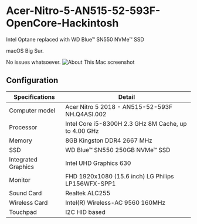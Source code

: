 # Acer-Nitro-5-AN515-52-593F-OpenCore-Hackintosh

Intel Optane replaced with WD Blue™ SN550 NVMe™ SSD

macOS Big Sur.

No issues whatsoever.
<img src="https://github.com/nerdynikhil/Acer-Nitro-5-AN515-52-593F-OpenCore-Hackintosh/blob/main/Screenshot%2021-05-12%at%1.02.01%PM.png" alt="About This Mac screenshot">
## Configuration

| Specifications | Detail                                                  |
| ------------------- | ------------------------------------------- |
| Computer model      | Acer Nitro 5 2018 - AN515-52-593F NH.Q4ASI.002  |
| Processor           | Intel Core i5-8300H 2.3 GHz 8M Cache, up to 4.00 GHz|
| Memory              | 8GB Kingston DDR4 2667 MHz |
| SSD           | WD Blue™ SN550 250GB NVMe™ SSD          |
| Integrated Graphics | Intel UHD Graphics 630                     |
| Monitor             | FHD 1920x1080 (15.6 inch) LG Philips LP156WFX-SPP1    |
| Sound Card          | Realtek ALC255                             |
| Wireless Card       | Intel(R) Wireless-AC 9560 160MHz    |
| Touchpad            | I2C HID based                              |
